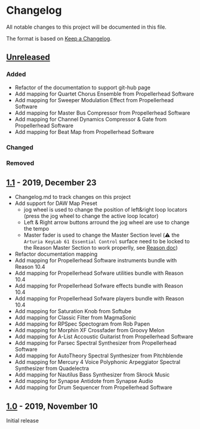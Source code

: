 # Changelog

All notable changes to this project will be documented in this file.

The format is based on [Keep a Changelog](https://keepachangelog.com/en/1.0.0/).

## [Unreleased]

### Added

* Refactor of the documentation to support git-hub page
* Add mapping for Quartet Chorus Ensemble from Propellerhead Software
* Add mapping for Sweeper Modulation Effect from Propellerhead Software
* Add mapping for Master Bus Compressor from Propellerhead Software
* Add mapping for Channel Dynamics Compressor & Gate from Propellerhead Software
* Add mapping for Beat Map from Propellerhead Software

### Changed

### Removed

## [1.1] - 2019, December 23

* Changelog.md to track changes on this project
* Add support for DAW Map Preset
  * jog wheel is used to change the position of left&right loop locators (press the jog wheel to change the active loop locator)  
  * Left & Right arrow buttons arround the jog wheel are use to change the tempo
  * Master fader is used to change the Master Section level (:warning: the `Arturia KeyLab 61 Essential Control` surface need to be locked to the Reason Master Section to work properlly, see [Reason doc](http://docs.propellerheads.se/reason10/wwhelp/wwhimpl/js/html/wwhelp.htm#context=EngOpManProjectPro&topic=PreferencesControlSurface))
* Refactor documentation mapping
* Add mapping for Propellerhead Software instruments bundle with Reason 10.4
* Add mapping for Propellerhead Sofware utilities bundle with Reason 10.4
* Add mapping for Propellerhead Sofware effects bundle with Reason 10.4
* Add mapping for Propellerhead Sofware players bundle with Reason 10.4
* Add mapping for Saturation Knob from Softube
* Add mapping for Classic Filter from MagmaSonic
* Add mapping for RPSpec Spectogram from Rob Papen
* Add mapping for Morphin XF Crossfader from Groovy Melon
* Add mapping for A-List Accoustic Guitarist from Propellerhead Software
* Add mapping for Parsec Spectral Synthesizer from Propellerhead Software
* Add mapping for AutoTheory Spectral Synthesizer from Pitchblende
* Add mapping for Mercury 4 Voice Polyphonic Arpeggiator Spectral Synthesizer from Quadelectra
* Add mapping for Nautilus Bass Synthesizer from Skrock Music
* Add mapping for Synapse Antidote from Synapse Audio
* Add mapping for Drum Sequencer from Propellerhead Software

## [1.0] - 2019, November 10

Initial release

[Unreleased]: https://github.com/tfraudet/Reason-ArturiaKeylabEssential-Remote/compare/v1.0...HEAD
[1.0]: https://github.com/tfraudet/Reason-ArturiaKeylabEssential-Remote/releases/tag/v1.0
[1.1]: https://github.com/tfraudet/Reason-ArturiaKeylabEssential-Remote/releases/tag/v1.1
